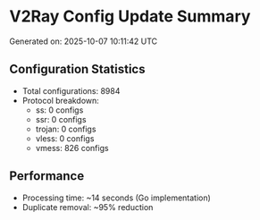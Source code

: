 # V2Ray Config Update Summary
Generated on: 2025-10-07 10:11:42 UTC

## Configuration Statistics
- Total configurations: 8984
- Protocol breakdown:
  - ss: 0 configs
  - ssr: 0 configs
  - trojan: 0 configs
  - vless: 0 configs
  - vmess: 826 configs

## Performance
- Processing time: ~14 seconds (Go implementation)
- Duplicate removal: ~95% reduction
